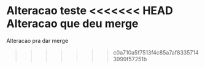 Alteracao teste
<<<<<<< HEAD
Alteracao que deu merge
=======
Alteracao pra dar merge
>>>>>>> c0a710a5f7513f4c85a7af83357143999f57251b
